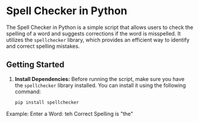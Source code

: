 # Spell Checker in Python

The Spell Checker in Python is a simple script that allows users to check the spelling of a word and suggests corrections if the word is misspelled. It utilizes the `spellchecker` library, which provides an efficient way to identify and correct spelling mistakes.

## Getting Started

1. **Install Dependencies:**
   Before running the script, make sure you have the `spellchecker` library installed. You can install it using the following command:

   ```bash
   pip install spellchecker


Example:
Enter a Word: teh
Correct Spelling is "the"
